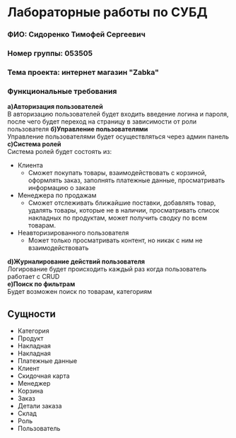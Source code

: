 # Лабораторные работы по СУБД
### ФИО: Сидоренко Тимофей Сергеевич
### Номер группы: 053505

### Тема проекта: интернет магазин "Zabka"

### Функциональные требования

**а)Авторизация пользователей**  
В авторизацию пользователей будет входить введение логина и пароля, после чего будет переход на страницу в зависимости от роли пользователя
**б)Управление пользователями**  
Управление пользователями будет осуществляться через админ панель
**с)Система ролей**  
Система ролей будет состоять из:  
* Клиента  
    * Сможет покупать товары, взаимодействовать с корзиной, оформлять заказ, заполнять платежные данные, просматривать информацию о заказе  
* Менеджера по продажам  
    * Сможет отслеживать ближайшие поставки, добавлять товар, удалять товары, которые не в наличии, просматривать список накладных по продуктам, может получить сводку по всем товарам.   
* Неавторизированного пользователя  
    * Может только просматривать контент, но никак с ним не взаимодействовать    
  
**d)Журналирование  действий пользователя**  
Логирование будет происходить каждый раз когда пользователь работает с CRUD  
**e)Поиск по фильтрам**   
Будет возможен поиск по товарам, категориям


## Сущности  

* Категория 
* Продукт
* Накладная
* Накладная
* Платежные данные 
* Клиент 
* Скидочная карта 
* Менеджер
* Корзина 
* Заказ
* Детали заказа 
* Склад
* Роль 
* Пользователь 

    
